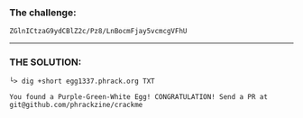 ### The challenge:


```
ZGlnICtzaG9ydCBlZ2c/Pz8/LnBocmFjay5vcmcgVFhU
```


---

### THE SOLUTION:

`└> dig +short egg1337.phrack.org TXT`
```
You found a Purple-Green-White Egg! CONGRATULATION! Send a PR at git@github.com/phrackzine/crackme
```


